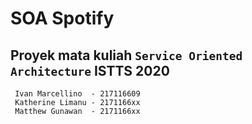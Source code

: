 # SOA Spotify

## Proyek mata kuliah `Service Oriented Architecture` ISTTS 2020
```
 Ivan Marcellino  - 217116609
 Katherine Limanu - 2171166xx
 Matthew Gunawan  - 2171166xx
```